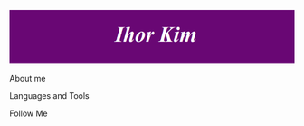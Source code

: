 [![Header](https://github.com/IhorKim/IhorKim/blob/main/assets/pct.png)](https://www.facebook.com/profile.php?id=100078919287579)

About me

Languages and Tools

Follow Me